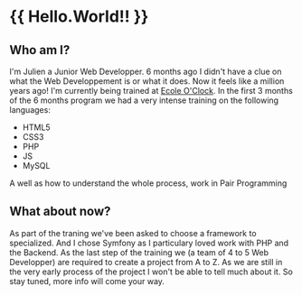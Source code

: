 # {{ Hello.World!! }}
## Who am I?
I'm Julien a Junior Web Developper. 6 months ago I didn't have a clue on what the Web Developpement is or what it does. Now it feels like a million years ago! 
I'm currently being trained at [Ecole O'Clock](https://oclock.io/). In the first 3 months of the 6 months program we had a very intense training on the following languages: 
  - HTML5
  - CSS3
  - PHP
  - JS
  - MySQL

A well as how to understand the whole process, work in Pair Programming
## What about now?
As part of the traning we've been asked to choose a framework to specialized. And I chose Symfony as I particulary loved work with PHP and the Backend. As the last step of the training we (a team of 4 to 5 Web Developper) are required to create a project from A to Z. As we are still in the very early process of the project I won't be able to tell much about it. 
So stay tuned, more info will come your way. 
